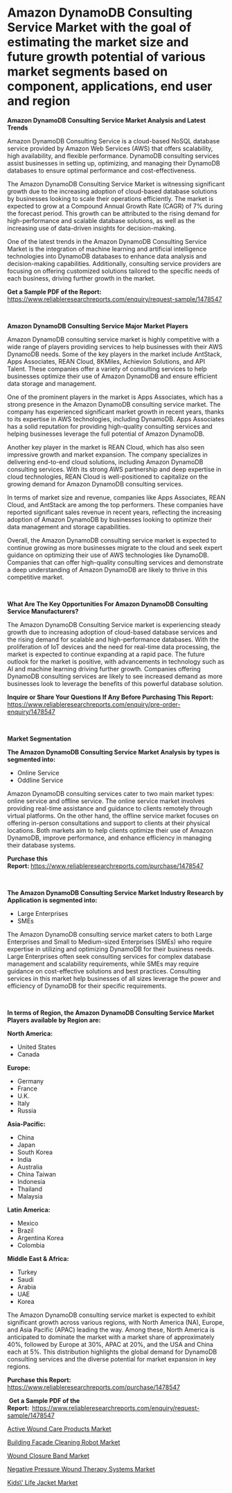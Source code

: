 <p><h1>Amazon DynamoDB Consulting Service Market with the goal of estimating the market size and future growth potential of various market segments based on component, applications, end user and region</h1></p><p><strong>Amazon DynamoDB Consulting Service Market Analysis and Latest Trends</strong></p>
<p><p>Amazon DynamoDB Consulting Service is a cloud-based NoSQL database service provided by Amazon Web Services (AWS) that offers scalability, high availability, and flexible performance. DynamoDB consulting services assist businesses in setting up, optimizing, and managing their DynamoDB databases to ensure optimal performance and cost-effectiveness.</p><p>The Amazon DynamoDB Consulting Service Market is witnessing significant growth due to the increasing adoption of cloud-based database solutions by businesses looking to scale their operations efficiently. The market is expected to grow at a Compound Annual Growth Rate (CAGR) of 7% during the forecast period. This growth can be attributed to the rising demand for high-performance and scalable database solutions, as well as the increasing use of data-driven insights for decision-making.</p><p>One of the latest trends in the Amazon DynamoDB Consulting Service Market is the integration of machine learning and artificial intelligence technologies into DynamoDB databases to enhance data analysis and decision-making capabilities. Additionally, consulting service providers are focusing on offering customized solutions tailored to the specific needs of each business, driving further growth in the market.</p></p>
<p><strong>Get a Sample PDF of the Report:&nbsp;</strong> <a href="https://www.reliableresearchreports.com/enquiry/request-sample/1478547">https://www.reliableresearchreports.com/enquiry/request-sample/1478547</a></p>
<p>&nbsp;</p>
<p><strong>Amazon DynamoDB Consulting Service Major Market Players</strong></p>
<p><p>Amazon DynamoDB consulting service market is highly competitive with a wide range of players providing services to help businesses with their AWS DynamoDB needs. Some of the key players in the market include AntStack, Apps Associates, REAN Cloud, 8KMiles, Achievion Solutions, and API Talent. These companies offer a variety of consulting services to help businesses optimize their use of Amazon DynamoDB and ensure efficient data storage and management.</p><p>One of the prominent players in the market is Apps Associates, which has a strong presence in the Amazon DynamoDB consulting service market. The company has experienced significant market growth in recent years, thanks to its expertise in AWS technologies, including DynamoDB. Apps Associates has a solid reputation for providing high-quality consulting services and helping businesses leverage the full potential of Amazon DynamoDB.</p><p>Another key player in the market is REAN Cloud, which has also seen impressive growth and market expansion. The company specializes in delivering end-to-end cloud solutions, including Amazon DynamoDB consulting services. With its strong AWS partnership and deep expertise in cloud technologies, REAN Cloud is well-positioned to capitalize on the growing demand for Amazon DynamoDB consulting services.</p><p>In terms of market size and revenue, companies like Apps Associates, REAN Cloud, and AntStack are among the top performers. These companies have reported significant sales revenue in recent years, reflecting the increasing adoption of Amazon DynamoDB by businesses looking to optimize their data management and storage capabilities.</p><p>Overall, the Amazon DynamoDB consulting service market is expected to continue growing as more businesses migrate to the cloud and seek expert guidance on optimizing their use of AWS technologies like DynamoDB. Companies that can offer high-quality consulting services and demonstrate a deep understanding of Amazon DynamoDB are likely to thrive in this competitive market.</p></p>
<p>&nbsp;</p>
<p><strong>What Are The Key Opportunities For Amazon DynamoDB Consulting Service Manufacturers?</strong></p>
<p><p>The Amazon DynamoDB Consulting Service market is experiencing steady growth due to increasing adoption of cloud-based database services and the rising demand for scalable and high-performance databases. With the proliferation of IoT devices and the need for real-time data processing, the market is expected to continue expanding at a rapid pace. The future outlook for the market is positive, with advancements in technology such as AI and machine learning driving further growth. Companies offering DynamoDB consulting services are likely to see increased demand as more businesses look to leverage the benefits of this powerful database solution.</p></p>
<p><strong>Inquire or Share Your Questions If Any Before Purchasing This Report:</strong> <a href="https://www.reliableresearchreports.com/enquiry/pre-order-enquiry/1478547">https://www.reliableresearchreports.com/enquiry/pre-order-enquiry/1478547</a></p>
<p>&nbsp;</p>
<p><strong>Market Segmentation</strong></p>
<p><strong>The Amazon DynamoDB Consulting Service Market Analysis by types is segmented into:</strong></p>
<p><ul><li>Online Service</li><li>Oddline Service</li></ul></p>
<p><p>Amazon DynamoDB consulting services cater to two main market types: online service and offline service. The online service market involves providing real-time assistance and guidance to clients remotely through virtual platforms. On the other hand, the offline service market focuses on offering in-person consultations and support to clients at their physical locations. Both markets aim to help clients optimize their use of Amazon DynamoDB, improve performance, and enhance efficiency in managing their database systems.</p></p>
<p><strong>Purchase this Report:&nbsp;</strong><a href="https://www.reliableresearchreports.com/purchase/1478547">https://www.reliableresearchreports.com/purchase/1478547</a></p>
<p>&nbsp;</p>
<p><strong>The Amazon DynamoDB Consulting Service Market Industry Research by Application is segmented into:</strong></p>
<p><ul><li>Large Enterprises</li><li>SMEs</li></ul></p>
<p><p>The Amazon DynamoDB consulting service market caters to both Large Enterprises and Small to Medium-sized Enterprises (SMEs) who require expertise in utilizing and optimizing DynamoDB for their business needs. Large Enterprises often seek consulting services for complex database management and scalability requirements, while SMEs may require guidance on cost-effective solutions and best practices. Consulting services in this market help businesses of all sizes leverage the power and efficiency of DynamoDB for their specific requirements.</p></p>
<p>&nbsp;</p>
<p><strong>In terms of Region, the Amazon DynamoDB Consulting Service Market Players available by Region are:</strong></p>
<p>
    <p> <strong> North America: </strong>
        <ul>
            <li>United States</li>
            <li>Canada</li>
        </ul>
        </p> 
    <p> <strong> Europe: </strong>
        <ul>
            <li>Germany</li>
            <li>France</li>
            <li>U.K.</li>
            <li>Italy</li>
            <li>Russia</li>
        </ul>
        </p> 
    <p> <strong> Asia-Pacific: </strong>
        <ul>
            <li>China</li>
            <li>Japan</li>
            <li>South Korea</li>
            <li>India</li>
            <li>Australia</li>
            <li>China Taiwan</li>
            <li>Indonesia</li>
            <li>Thailand</li>
            <li>Malaysia</li>
        </ul>
        </p> 
    <p> <strong> Latin America: </strong>
        <ul>
            <li>Mexico</li>
            <li>Brazil</li>
            <li>Argentina Korea</li>
            <li>Colombia</li>
        </ul>
        </p> 
    <p> <strong> Middle East & Africa: </strong>
        <ul>
            <li>Turkey</li>
            <li>Saudi</li>
            <li>Arabia</li>
            <li>UAE</li>
            <li>Korea</li>
        </ul>
    </p>
    </p>
<p><p>The Amazon DynamoDB consulting service market is expected to exhibit significant growth across various regions, with North America (NA), Europe, and Asia Pacific (APAC) leading the way. Among these, North America is anticipated to dominate the market with a market share of approximately 40%, followed by Europe at 30%, APAC at 20%, and the USA and China each at 5%. This distribution highlights the global demand for DynamoDB consulting services and the diverse potential for market expansion in key regions.</p></p>
<p><strong>Purchase this Report: </strong><a href="https://www.reliableresearchreports.com/purchase/1478547">https://www.reliableresearchreports.com/purchase/1478547</a></p>
<p>&nbsp;<strong>Get a Sample PDF of the Report:&nbsp;&nbsp;</strong><a href="https://www.reliableresearchreports.com/enquiry/request-sample/1478547">https://www.reliableresearchreports.com/enquiry/request-sample/1478547</a></p>
<p><strong></strong></p>
<p><p><a href="https://medium.com/@alortiz4534/active-wound-care-products-market-the-key-to-successful-business-strategy-forecast-till-2031-3115bdd1485e">Active Wound Care Products Market</a></p><p><a href="https://github.com/lylyparadise/Market-Research-Report-List-1/blob/main/building-facade-cleaning-robot-market.md">Building Facade Cleaning Robot Market</a></p><p><a href="https://medium.com/@alortiz4534/wound-closure-band-market-analysis-and-sze-forecasted-for-period-from-2024-to-2031-258882b0f8c1">Wound Closure Band Market</a></p><p><a href="https://medium.com/@alortiz4534/negative-pressure-wound-therapy-systems-market-exploring-market-share-market-trends-and-future-51cf8055deb7">Negative Pressure Wound Therapy Systems Market</a></p><p><a href="https://github.com/johnbach50/Market-Research-Report-List-1/blob/main/kids-life-jacket-market.md">Kids\' Life Jacket Market</a></p></p>